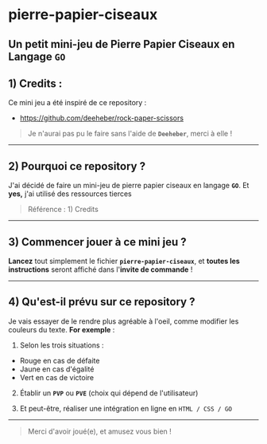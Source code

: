 # pierre-papier-ciseaux
Un petit __mini-jeu de Pierre Papier Ciseaux en Langage `GO`__
----
## 1) Credits :
Ce mini jeu a été inspiré de ce repository :
-   https://github.com/deeheber/rock-paper-scissors

> Je n'aurai pas pu le faire sans l'aide de  __`Deeheber`__, merci à elle !
------------
## 2) Pourquoi ce repository ?
J'ai décidé de faire un mini-jeu de pierre papier ciseaux en langage __`GO`__.
Et __yes,__ j'ai utilisé des ressources tierces
> Référence : 1) Credits

------------
## 3) Commencer jouer à ce mini jeu ?
 __Lancez__ tout simplement le fichier **__`pierre-papier-ciseaux`__**, et __toutes les instructions__ seront affiché dans l'__invite de commande__ !

------------
## 4) Qu'est-il prévu sur ce repository ?
Je vais essayer de le rendre plus agréable à l'oeil, comme modifier les couleurs du texte.
__For exemple__ :
1) Selon les trois situations :
- Rouge en cas de défaite
- Jaune en cas d'égalité
- Vert en cas de victoire

2) Établir un __`PVP`__ ou __`PVE`__  (choix qui dépend de l'utilisateur)

3) Et peut-être, réaliser une intégration en ligne en `HTML / CSS / GO`

------------
> Merci d'avoir joué(e), et amusez vous bien !
